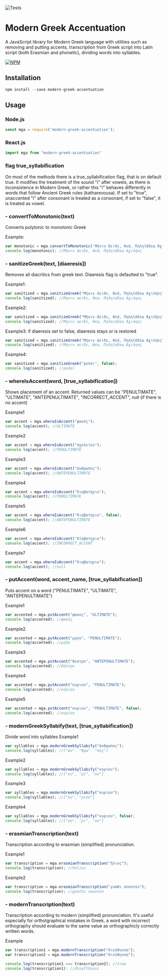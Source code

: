 ![Tests](https://github.com/PicusZeus/modern_greek_accentuation_js/actions/workflows/publish.yml/badge.svg)


# Modern Greek Accentuation


A JavaScript library for Modern Greek language with utilities such as removing and putting accents,
transcription from Greek script into Latin script (both Erasmian and phonetic), dividing words into syllables.

[![NPM](https://nodei.co/npm/modern-greek-accentuation.png)](https://nodei.co/npm/modern-greek-accentuation/)

Installation
----------
```javascript
npm install --save modern-greek-accentuation
````

Usage
-----

### Node.js
```javascript
const mga = require('modern-greek-accentuation');
```
### React.js
```javascript
import mga from "modern-greek-accentuation"
```

### flag true_syllabification
On most of the methods there is a true_syllabification flag, that is on default true. It modifies the treatment of the sound "i" after vowels, as there is inconsistence in Modern Greek, or rather this "i" behaves differently in words that follow Ancient Greek rules (katharevousa). If set to "true", unaccented "i" after consonant is treated as a consonant, if set to "false", it is treated as vowel.


### - convertToMonotonic(text)
Converts polytonic to monotonic Greek

Example:
```javascript
var monotonic = mga.convertToMonotonic('Μῆνιν ἄειδε, θεά, Πηληϊάδεω Ἀχιλῆος');
console.log(monotonic); //Μήνιν άειδε, θεά, Πηληϊάδεω Αχιλήος
```

### - sanitizeGreek(text, [diaeresis])
Removes all diacritics from greek text. Diaeresis flag is defaulted to "true".

Example1:
```javascript
var sanitized = mga.sanitizeGreek("Μήνιν άειδε, θεά, Πηληϊάδεω Αχιλήος");
console.log(sanitized); //Μηνιν αειδε, θεα, Πηληιαδεω Αχιληος
```

Example2:
```javascript
var sanitized = mga.sanitizeGreek("Μῆνιν ἄειδε, θεά, Πηληϊάδεω Ἀχιλῆος");
console.log(sanitized); //Μηνιν αειδε, θεα, Πηληιαδεω Αχιληος
```

Example3:
if diaeresis set to false, diaeresis stays or is restored
```javascript
var sanitized = mga.sanitizeGreek("Μήνιν άειδε, θεά, Πηληϊάδεω Αχιλήος", false);
console.log(sanitized); //Μηνιν αειδε, θεα, Πηληϊαδεω Αχιληος
```

Example4:
```javascript
var sanitized = mga.sanitizeGreek("ρολόι", false);
console.log(sanitized); //ρολοϊ
```


### - whereIsAccent(word, [true_syllabification])
Shows placement of an accent. Returned values can be "PENULTIMATE", "ULTIMATE", "ANTEPENULTIMATE", "INCORRECT_ACCENT", null (if there is no accent)

Example1
```javascript
var accent = mga.whereIsAccent("φακός");
console.log(accent); //ULTIMATE
```

Example2
```javascript
var accent = mga.whereIsAccent("σχολείου");
console.log(accent); //PENULTIMATE
```

Example3
```javascript
var accent = mga.whereIsAccent("άνθρωπος");
console.log(accent); //ANTEPENULTIMATE
```

Example4
```javascript
var accent = mga.whereIsAccent("διαβατήριο");
console.log(accent); //PENULTIMATE
```

Example5
```javascript
var accent = mga.whereIsAccent("διαβατήριο", false);
console.log(accent); //ANTEPENULTIMATE
```

Example6
```javascript
var accent = mga.whereIsAccent("δίαβατηριο");
console.log(accent); //INCORRECT_ACCENT
```

Example7
```javascript
var accent = mga.whereIsAccent("διαβατηριο");
console.log(accent); //null
```

### - putAccent(word, accent_name, [true_syllabification])
Puts accent on a word ("PENULTIMATE", "ULTIMATE", "ANTEPENULTIMATE")

Example1
```javascript
var accented = mga.putAccent("φακος", "ULTIMATE");
console.log(accented); //φακός
```

Example2
```javascript
var accented = mga.putAccent("μηλο", "PENULTIMATE");
console.log(accented); //μήλο
```

Example3
```javascript
var accented = mga.putAccent("θεατρο", "ANTEPENULTIMATE");
console.log(accented); //θέατρο
```

Example4
```javascript
var accented = mga.putAccent("κυριου", "PENULTIMATE");
console.log(accented); //κύριου
```

Example5
```javascript
var accented = mga.putAccent("κυριου", "PENULTIMATE", false);
console.log(accented); //κυρίου
```

### - modernGreekSyllabify(text, [true_syllabification])
Divide word into syllables
Example1
```javascript
var syllables = mga.modernGreekSyllabify("άνθρωπος");
console.log(syllables); //["άν", "θρω", "πος"]
```

Example2
```javascript
var syllables = mga.modernGreekSyllabify("κυρίου");
console.log(syllables); //["κυ", "ρί", "ου"]
```

Example3
```javascript
var syllables = mga.modernGreekSyllabify("κυριου");
console.log(syllables); //["κυ", "ριου"]
```

Example4
```javascript
var syllables = mga.modernGreekSyllabify("κυριου", false);
console.log(syllables); //["κυ", "ρι", "ου"]
```


### - erasmianTranscription(text)
Transcription according to erasmian (simplified) pronunciation.

Example1
```javascript
var transcription = mga.erasmianTranscription("ἥλιος");
console.log(transcription); //helios
```

Example2
```javascript
var transcription = mga.erasmianTranscription("γνῶθι σεαυτόν");
console.log(transcription); //gnothi seauton
```


### - modernTranscription(text)
Transcription according to modern (simplified) pronunciation. It's useful especially for orthotgraphical mistakes in Greek, a word with incorrect orthography should evaluate to the same value as orthographicly correctly written words.

Example
```javascript
var transcription1 = mga.modernTranscription("διεύθυνση");
var transcription2 = mga.modernTranscription("διεύθηνση");

console.log(transcription1 === transcription2); //true
console.log(transcription1): //dhiefthinsi
```

